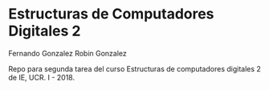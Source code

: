 # Estructuras de Computadores Digitales 2

Fernando Gonzalez
Robin Gonzalez

Repo para segunda tarea del curso Estructuras de computadores digitales 2 de IE, UCR. I - 2018.


